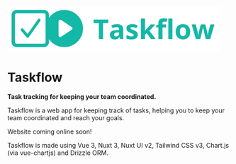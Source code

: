 <img src="logo-github.webp" alt="Taskflow logo" width="480px">

# Taskflow

**Task tracking for keeping your team coordinated.**

Taskflow is a web app for keeping track of tasks, helping you to keep your team coordinated and reach your goals.

Website coming online soon!

Taskflow is made using Vue 3, Nuxt 3, Nuxt UI v2, Tailwind CSS v3, Chart.js (via vue-chartjs) and Drizzle ORM.
